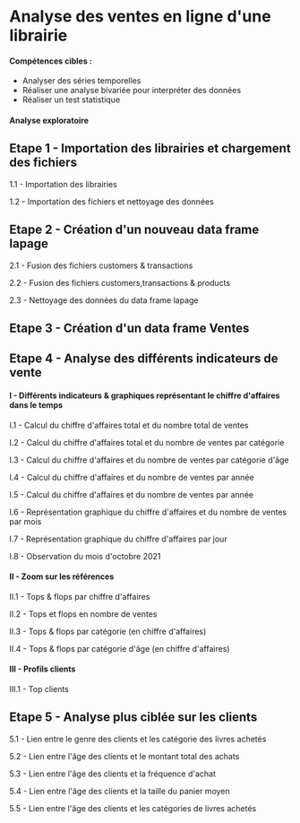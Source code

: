 # Analyse des ventes en ligne d'une librairie 

#### Compétences cibles :
  - Analyser des séries temporelles
  - Réaliser une analyse bivariée pour interpréter des données
  - Réaliser un test statistique

#### Analyse exploratoire
## Etape 1 - Importation des librairies et chargement des fichiers
1.1 - Importation des librairies

1.2 - Importation des fichiers et nettoyage des données

## Etape 2 - Création d'un nouveau data frame lapage
2.1 - Fusion des fichiers customers & transactions

2.2 - Fusion des fichiers customers,transactions & products

2.3 - Nettoyage des données du data frame lapage

## Etape 3 - Création d'un data frame Ventes

## Etape 4 - Analyse des différents indicateurs de vente
#### I - Différents indicateurs & graphiques représentant le chiffre d'affaires dans le temps
I.1 - Calcul du chiffre d'affaires total et du nombre total de ventes

I.2 - Calcul du chiffre d'affaires total et du nombre de ventes par catégorie

I.3 - Calcul du chiffre d'affaires et du nombre de ventes par catégorie d'âge

I.4 - Calcul du chiffre d'affaires et du nombre de ventes par année

I.5 - Calcul du chiffre d'affaires et du nombre de ventes par année

I.6 - Représentation graphique du chiffre d'affaires et du nombre de ventes par mois

I.7 - Représentation graphique du chiffre d'affaires par jour

I.8 - Observation du mois d'octobre 2021

#### II - Zoom sur les références
II.1 - Tops & flops par chiffre d'affaires

II.2 - Tops et flops en nombre de ventes

II.3 - Tops & flops par catégorie (en chiffre d'affaires)

II.4 - Tops & flops par catégorie d'âge (en chiffre d'affaires)

#### III - Profils clients
 III.1 - Top clients
 
## Etape 5 - Analyse plus ciblée sur les clients
5.1 - Lien entre le genre des clients et les catégorie des livres achetés

5.2 - Lien entre l'âge des clients et le montant total des achats

5.3 - Lien entre l'âge des clients et la fréquence d'achat

5.4 - Lien entre l'âge des clients et la taille du panier moyen

5.5 - Lien entre l'âge des clients et les catégories de livres achetés


